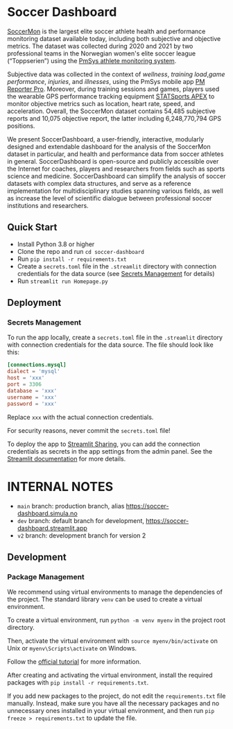 # Soccer Dashboard

[SoccerMon](https://osf.io/uryz9/) is the largest elite soccer athlete health and performance monitoring dataset available today, including both subjective and objective metrics. The dataset was collected during 2020 and 2021 by two professional teams in the Norwegian women's elite soccer league (“Toppserien”) using the [PmSys athlete monitoring system](https://forzasys.com/pmSys.html).

Subjective data was collected in the context of _wellness_, _training load_,_game performance_, _injuries_, and _illnesses_, using the PmSys mobile app [PM Reporter Pro](https://play.google.com/store/apps/details?id=com.forzasys.pmsys&hl=en&gl=US&pli=1). Moreover, during training sessions and games, players used the wearable GPS performance tracking equipment [STATSports APEX](https://eu.shop.statsports.com/products/apex-athlete-series) to monitor objective metrics such as location, heart rate, speed, and acceleration. Overall, the SoccerMon dataset contains 54,485 subjective reports and 10,075 objective report, the latter including 6,248,770,794 GPS positions.

We present SoccerDashboard, a user-friendly, interactive, modularly designed and extendable dashboard for the analysis of the SoccerMon dataset in particular, and health and performance data from soccer athletes in general. SoccerDashboard is open-source and publicly accessible over the Internet for coaches, players and researchers from fields such as sports science and medicine. SoccerDashboard can simplify the analysis of soccer datasets with complex data structures, and serve as a reference implementation for multidisciplinary studies spanning various fields, as well as increase the level of scientific dialogue between professional soccer institutions and researchers.

## Quick Start

- Install Python 3.8 or higher
- Clone the repo and run `cd soccer-dashboard`
- Run `pip install -r requirements.txt`
- Create a `secrets.toml` file in the `.streamlit` directory with connection credentials for the data source (see [Secrets Management](#secrets-management) for details)
- Run `streamlit run Homepage.py`

## Deployment

### Secrets Management

To run the app locally, create a `secrets.toml` file in the `.streamlit` directory with connection credentials for the data source. The file should look like this:

```toml
[connections.mysql]
dialect = 'mysql'
host = 'xxx'
port = 3306
database = 'xxx'
username = 'xxx'
password = 'xxx'
```

Replace `xxx` with the actual connection credentials.

For security reasons, never commit the `secrets.toml` file!

To deploy the app to [Streamlit Sharing](https://share.streamlit.io/), you can add the connection credentials as secrets in the app settings from the admin panel. See the [Streamlit documentation](https://docs.streamlit.io/streamlit-community-cloud/deploy-your-app/secrets-management) for more details.

# INTERNAL NOTES

- `main` branch: production branch, alias https://soccer-dashboard.simula.no
- `dev` branch: default branch for development, https://soccer-dashboard.streamlit.app
- `v2` branch: development branch for version 2

## Development

### Package Management

We recommend using virtual environments to manage the dependencies of the project. The standard library `venv` can be used to create a virtual environment.

To create a virtual environment, run `python -m venv myenv` in the project root directory.

Then, activate the virtual environment with `source myenv/bin/activate` on Unix or `myenv\Scripts\activate` on Windows.

Follow the [official tutorial](https://docs.python.org/3/tutorial/venv.html) for more information.

After creating and activating the virtual environment, install the required packages with `pip install -r requirements.txt`.

If you add new packages to the project, do not edit the `requirements.txt` file manually. Instead, make sure you have all the necessary packages and no unnecessary ones installed in your virtual environment, and then run `pip freeze > requirements.txt` to update the file.
